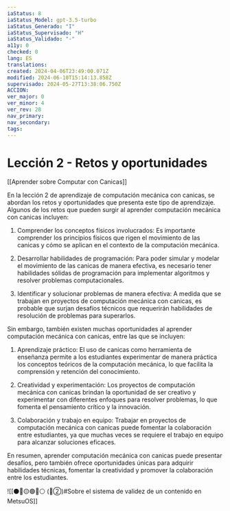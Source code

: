 ```yaml
---
iaStatus: 8
iaStatus_Model: gpt-3.5-turbo
iaStatus_Generado: "I"
iaStatus_Supervisado: "H"
iaStatus_Validado: "-"
a11y: 0
checked: 0
lang: ES
translations: 
created: 2024-04-06T23:49:00.071Z
modified: 2024-06-10T15:14:13.858Z
supervisado: 2024-05-27T13:38:06.750Z
ACCION: 
ver_major: 0
ver_minor: 4
ver_rev: 28
nav_primary: 
nav_secondary: 
tags:
---
```

# Lección 2 - Retos y oportunidades

[[Aprender sobre Computar con Canicas]]

En la lección 2 de aprendizaje de computación mecánica con canicas, se abordan los retos y oportunidades que presenta este tipo de aprendizaje. Algunos de los retos que pueden surgir al aprender computación mecánica con canicas incluyen:

1. Comprender los conceptos físicos involucrados: Es importante comprender los principios físicos que rigen el movimiento de las canicas y cómo se aplican en el contexto de la computación mecánica.

2. Desarrollar habilidades de programación: Para poder simular y modelar el movimiento de las canicas de manera efectiva, es necesario tener habilidades sólidas de programación para implementar algoritmos y resolver problemas computacionales.

3. Identificar y solucionar problemas de manera efectiva: A medida que se trabajan en proyectos de computación mecánica con canicas, es probable que surjan desafíos técnicos que requerirán habilidades de resolución de problemas para superarlos.

Sin embargo, también existen muchas oportunidades al aprender computación mecánica con canicas, entre las que se incluyen:

1. Aprendizaje práctico: El uso de canicas como herramienta de enseñanza permite a los estudiantes experimentar de manera práctica los conceptos teóricos de la computación mecánica, lo que facilita la comprensión y retención del conocimiento.

2. Creatividad y experimentación: Los proyectos de computación mecánica con canicas brindan la oportunidad de ser creativo y experimentar con diferentes enfoques para resolver problemas, lo que fomenta el pensamiento crítico y la innovación.

3. Colaboración y trabajo en equipo: Trabajar en proyectos de computación mecánica con canicas puede fomentar la colaboración entre estudiantes, ya que muchas veces se requiere el trabajo en equipo para alcanzar soluciones eficaces.

En resumen, aprender computación mecánica con canicas puede presentar desafíos, pero también ofrece oportunidades únicas para adquirir habilidades técnicas, fomentar la creatividad y promover la colaboración entre los estudiantes.

![[⚫🔴🟡🟢🔵⚪ (🔴②)#Sobre el sistema de validez de un contenido en MetsuOS]]
